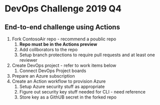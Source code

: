 # DevOps Challenge 2019 Q4

## End-to-end challenge using Actions

1.  Fork ContosoAir repo - recommend a poublic repo
    1. **Repo must be in the Actions preview**
    1. Add collborators to the repo
    1. Setup branch protections to require pull requests and at least one reviewer
1.  Create DevOps project - refer to work items below
    1. Connect DevOps Project boards
1.  Prepare an Azure subscription
1.  Create an Action workflow to provision Azure
    1. Setup Azure security stuff as appropriate
    1. Figure out security key stuff needed for CLI - need reference
    1. Store key as a GithUB secret in the forked repo
